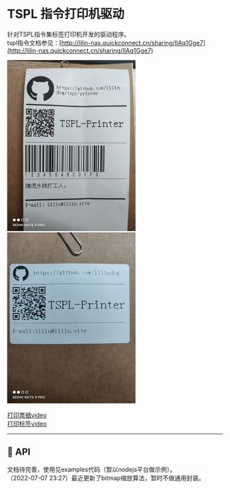 # TSPL 指令打印机驱动

针对TSPL指令集标签打印机开发的驱动程序。   
tspl指令文档参见：[http://lilin-nas.quickconnect.cn/sharing/IlAq1Gge7](http://lilin-nas.quickconnect.cn/sharing/IlAq1Gge7)

![看不见请翻墙](./docs/ticket_example.jpg)
![看不见请翻墙](./docs/label_example.jpg)

[打印票据video](https://www.bilibili.com/video/BV1Nf4y1f7rg/?vd_source=a8ac49f5b8494f07c5d15be8189fe3dd)   
[打印标签video](https://www.bilibili.com/video/BV1WL4y1A7BS/?vd_source=a8ac49f5b8494f07c5d15be8189fe3dd)

---

## 🔨 API 
文档待完善，使用见examples代码（暂以nodejs平台做示例）。    
（2022-07-07 23:27）最近更新了bitmap缩放算法，暂时不做通用封装。  
